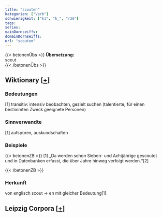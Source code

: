 ```yaml
---
title: "scouten"
kategorien: ["Verb"]
schwierigkeit: ["k1", "h_", "r20"]
tags:
series:
mainDornseiffs:
domainDornseiffs:
url: "scouten"
---
```


{{< betonenÜbs >}}
**Übersetzung:**  
scout  
{{< /betonenÜbs >}}

## Wiktionary [[+](https://de.wiktionary.org/wiki/scouten)]

### Bedeutungen
[1] transitiv: intensiv beobachten, gezielt suchen (talentierte, für einen bestimmten Zweck geeignete Personen)  

### Sinnverwandte
[1] aufspüren, auskundschaften  

### Beispiele
{{< betonenZB >}}
[1] „Da werden schon Sieben- und Achtjährige gescoutet und in Datenbanken erfasst, die über Jahre hinweg verfolgt werden.“[2]  

{{< /betonenZB >}}
### Herkunft
von englisch scout → en mit gleicher Bedeutung[1]  


## Leipzig Corpora [[+](https://corpora.uni-leipzig.de/en/res?word=scouten&corpusId=deu_newscrawl-public_2018)]

